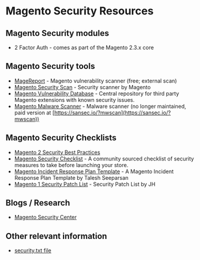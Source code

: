 # Magento Security Resources

## Magento Security modules
- 2 Factor Auth - comes as part of the Magento 2.3.x core

## Magento Security tools
- [MageReport](https://www.magereport.com) - Magento vulnerability scanner (free; external scan)
- [Magento Security Scan](https://account.magento.com/scanner/) - Security scanner by Magento
- [Magento Vulnerability Database](https://github.com/gwillem/magevulndb) - Central repository for third party Magento extensions with known security issues.
- [Magento Malware Scanner](https://github.com/gwillem/magento-malware-scanner) - Malware scanner (no longer maintained, paid version at [https://sansec.io/?mwscan](https://sansec.io/?mwscan))

## Magento Security Checklists

- [Magento 2 Security Best Practices](https://docs.magento.com/m2/ce/user_guide/magento/magento-security-best-practices.html) 
- [Magento Security Checklist](https://github.com/talesh/magento-security-checklist) - A community sourced checklist of security measures to take before launching your store.
- [Magento Incident Response Plan Template](https://github.com/talesh/response) - A Magento Incident Response Plan Template by Talesh Seeparsan
- [Magento 1 Security Patch List](https://docs.google.com/spreadsheets/d/1MTbU9Bq130zrrsJwLIB9d8qnGfYZnkm4jBlfNaBF19M/edit#gid=192164130) - Security Patch List by JH

## Blogs / Research
- [Magento Security Center](http://magento.com/security/)

## Other relevant information
- [security.txt file](https://securitytxt.org/)
